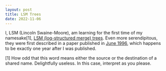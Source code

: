 ```yaml
---
layout: post
title: LSM Trees
date: 2022-11-06
---
```


I, LSM (Lincoln Swaine-Moore), am learning for the first time of my namesake[1], [LSM (log-structured merge) trees](https://en.wikipedia.org/wiki/Log-structured_merge-tree). Even more serendipitous, they were first described in a paper published in [June 1996](https://link.springer.com/article/10.1007/s002360050048), which happens to be exactly one year after I was published.

[1] How odd that this word means either the source or the destination of a shared name. Delightfully useless. In this case, interpret as you please.
